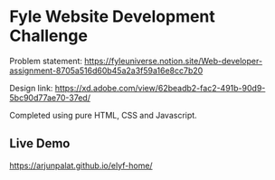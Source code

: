 
# Fyle Website Development Challenge

Problem statement: https://fyleuniverse.notion.site/Web-developer-assignment-8705a516d60b45a2a3f59a16e8cc7b20

Design link: https://xd.adobe.com/view/62beadb2-fac2-491b-90d9-5bc90d77ae70-37ed/

Completed using pure HTML, CSS and Javascript.

## Live Demo

https://arjunpalat.github.io/elyf-home/

